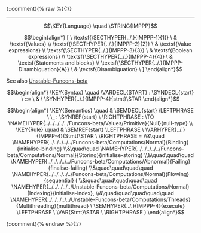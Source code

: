 {::comment}{% raw %}{:/}


----

$$\KEY{Language} \quad \STRING{IMPPP}$$




$$\begin{align*}
  [ \
  \textsf{\SECTHYPER{../.}{IMPPP-1}{1}} \ & \textsf{Values} \\
  \textsf{\SECTHYPER{../.}{IMPPP-2}{2}} \ & \textsf{Value expressions} \\
  \textsf{\SECTHYPER{../.}{IMPPP-3}{3}} \ & \textsf{Boolean expressions} \\
  \textsf{\SECTHYPER{../.}{IMPPP-4}{4}} \ & \textsf{Statements and blocks} \\
  \textsf{\SECTHYPER{../.}{IMPPP-Disambiguation}{A}} \ & \textsf{Disambiguation}
  \ ]
\end{align*}$$

 
See also [Unstable-Funcons-beta]


$$\begin{align*}
  \KEY{Syntax} \quad
    \VARDECL{START} : \SYNDECL{start}
      \ ::= \ & \
      \SYNHYPER{../.}{IMPPP-4}{stmt}\STAR
\end{align*}$$

$$\begin{align*}
  \KEY{Semantics} \quad
  & \SEMDECL{start} \LEFTPHRASE \ \_ : \SYNREF{start} \ \RIGHTPHRASE  
    :  \TO \NAMEHYPER{../../../../../Funcons-beta/Values/Primitive}{Null}{null-type} 
\\
  \KEY{Rule} \quad
    & \SEMREF{start} \LEFTPHRASE \
                            \VARHYPER{../.}{IMPPP-4}{Stmt}\STAR \
                          \RIGHTPHRASE  = \\&\quad
      \NAMEHYPER{../../../../../Funcons-beta/Computations/Normal}{Binding}{initialise-binding} \\&\quad\quad 
        \NAMEHYPER{../../../../../Funcons-beta/Computations/Normal}{Storing}{initialise-storing} \\&\quad\quad\quad 
          \NAMEHYPER{../../../../../Funcons-beta/Computations/Abnormal}{Failing}{finalise-failing} \\&\quad\quad\quad\quad 
            \NAMEHYPER{../../../../../Funcons-beta/Computations/Normal}{Flowing}{sequential}
              ( \\&\quad\quad\quad\quad\quad \NAMEHYPER{../../../../../Unstable-Funcons-beta/Computations/Normal}{Indexing}{initialise-index}, \\&\quad\quad\quad\quad\quad
                     \NAMEHYPER{../../../../../Unstable-Funcons-beta/Computations/Threads}{Multithreading}{multithread} \ 
                      \SEMHYPER{../.}{IMPPP-4}{execute} \LEFTPHRASE \
                                            \VAR{Stmt}\STAR \
                                          \RIGHTPHRASE  )
\end{align*}$$



[Funcons-beta]: /CBS-beta/math/Funcons-beta
  "FUNCONS-BETA"
[Unstable-Funcons-beta]: /CBS-beta/math/Unstable-Funcons-beta
  "UNSTABLE-FUNCONS-BETA"
[Languages-beta]: /CBS-beta/math/Languages-beta
  "LANGUAGES-BETA"
[Unstable-Languages-beta]: /CBS-beta/math/Unstable-Languages-beta
  "UNSTABLE-LANGUAGES-BETA"
[CBS-beta]: /CBS-beta
  "CBS-BETA"
[IMPPP-Start.cbs]: https://github.com/plancomps/CBS-beta/blob/math/Unstable-Languages-beta/IMP-Plus-Plus/IMPPP-cbs/IMPPP/IMPPP-Start/IMPPP-Start.cbs
  "CBS SOURCE FILE ON GITHUB"
[PLAIN]: /CBS-beta/docs/Unstable-Languages-beta/IMP-Plus-Plus/IMPPP-cbs/IMPPP/IMPPP-Start
  "CBS SOURCE WEB PAGE"
 [PRETTY]: /CBS-beta/math/Unstable-Languages-beta/IMP-Plus-Plus/IMPPP-cbs/IMPPP/IMPPP-Start
  "CBS-KATEX WEB PAGE"
[PDF]: /CBS-beta/math/Unstable-Languages-beta/IMP-Plus-Plus/IMPPP-cbs/IMPPP/IMPPP-Start/IMPPP-Start.pdf
  "CBS-LATEX PDF FILE"
[PLanCompS Project]: https://plancomps.github.io
  "PROGRAMMING LANGUAGE COMPONENTS AND SPECIFICATIONS PROJECT HOME PAGE"
{::comment}{% endraw %}{:/}
